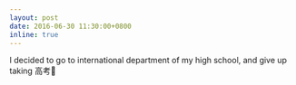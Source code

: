 ```yaml
---
layout: post
date: 2016-06-30 11:30:00+0800
inline: true
---
```


I decided to go to international department of my high school, and give up taking 高考👀

